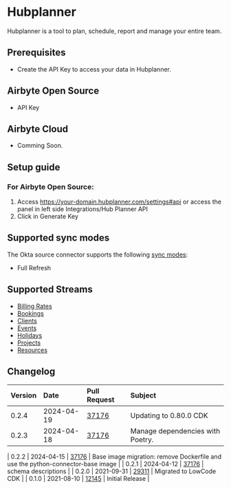 # Hubplanner

Hubplanner is a tool to plan, schedule, report and manage your entire team.

## Prerequisites
* Create the API Key to access your data in Hubplanner.

## Airbyte Open Source
* API Key

## Airbyte Cloud
* Comming Soon.


## Setup guide
### For Airbyte Open Source:

1. Access https://your-domain.hubplanner.com/settings#api or access the panel in left side Integrations/Hub Planner API
2. Click in Generate Key

## Supported sync modes

The Okta source connector supports the following [sync modes](https://docs.airbyte.com/cloud/core-concepts#connection-sync-modes):
 - Full Refresh

## Supported Streams

- [Billing Rates](https://github.com/hubplanner/API/blob/master/Sections/billingrate.md)
- [Bookings](https://github.com/hubplanner/API/blob/master/Sections/bookings.md)
- [Clients](https://github.com/hubplanner/API/blob/master/Sections/clients.md)
- [Events](https://github.com/hubplanner/API/blob/master/Sections/events.md)
- [Holidays](https://github.com/hubplanner/API/blob/master/Sections/holidays.md)
- [Projects](https://github.com/hubplanner/API/blob/master/Sections/project.md)
- [Resources](https://github.com/hubplanner/API/blob/master/Sections/resource.md)


## Changelog

| Version | Date       | Pull Request                                             | Subject                                                                        |
|:--------|:-----------|:---------------------------------------------------------|:-------------------------------------------------------------------------------|
| 0.2.4 | 2024-04-19 | [37176](https://github.com/airbytehq/airbyte/pull/37176) | Updating to 0.80.0 CDK |
| 0.2.3 | 2024-04-18 | [37176](https://github.com/airbytehq/airbyte/pull/37176) | Manage dependencies with Poetry. |

| 0.2.2 | 2024-04-15 | [37176](https://github.com/airbytehq/airbyte/pull/37176) | Base image migration: remove Dockerfile and use the python-connector-base image |
| 0.2.1 | 2024-04-12 | [37176](https://github.com/airbytehq/airbyte/pull/37176) | schema descriptions |
| 0.2.0   | 2021-09-31 | [29311](https://github.com/airbytehq/airbyte/pull/29311)   | Migrated to LowCode              CDK                                                                |
| 0.1.0   | 2021-08-10 | [12145](https://github.com/airbytehq/airbyte/pull/12145)   | Initial Release                                                                |
